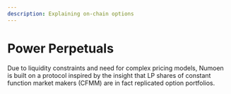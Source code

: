 ```yaml
---
description: Explaining on-chain options
---
```


# Power Perpetuals

Due to liquidity constraints and need for complex pricing models, Numoen is built on a protocol inspired by the insight that LP shares of constant function market makers (CFMM) are in fact replicated option portfolios.&#x20;

